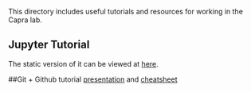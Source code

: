 This directory includes useful tutorials and resources for working in the Capra lab.

## Jupyter Tutorial
The static version of it can be viewed at [here](http://nbviewer.jupyter.org/github/CapraLab/resources/blob/master/tutorials/jupyter_tutorial/jupyter_tutorial.html).

##Git + Github tutorial 
[presentation](https://github.com/CapraLab/resources/blob/master/tutorials/git_github_tutorial/giterdone_git_tutorial.pdf) and [cheatsheet](https://github.com/CapraLab/resources/blob/master/tutorials/git_github_tutorial/git-cheatsheet.pdf)


